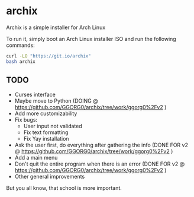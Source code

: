 # archix

Archix is a simple installer for Arch Linux

To run it, simply boot an Arch Linux installer ISO and run the following commands:

```bash
curl -LO "https://git.io/archix"
bash archix
```

## TODO

 - Curses interface
 - Maybe move to Python (DOING @ https://github.com/GGORG0/archix/tree/work/ggorg0%2Fv2 )
 - Add more customizability
 - Fix bugs:
   - User input not validated
   - Fix text formatting
   - Fix Yay installation
 - Ask the user first, do everything after gathering the info (DONE FOR v2 @ https://github.com/GGORG0/archix/tree/work/ggorg0%2Fv2 )
 - Add a main menu
 - Don't quit the entire program when there is an error (DONE FOR v2 @ https://github.com/GGORG0/archix/tree/work/ggorg0%2Fv2 )
 - Other general improvements


But you all know, that school is more important.
